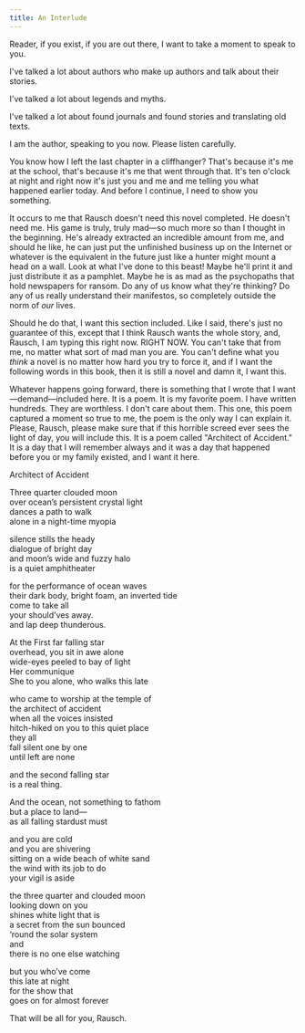 ```yaml
---
title: An Interlude
---
```


Reader, if you exist, if you are out there, I want to take a moment to speak to you.

I've talked a lot about authors who make up authors and talk about their stories. 

I've talked a lot about legends and myths.

I've talked a lot about found journals and found stories and translating old texts.

I am the author, speaking to you now. Please listen carefully.

You know how I left the last chapter in a cliffhanger? That's because it's me at the school, that's because it's me that went through that. It's ten o'clock at night and right now it's just you and me and me telling you what happened earlier today. And before I continue, I need to show you something.

It occurs to me that Rausch doesn't need this novel completed. He doesn't need me. His game is truly, truly mad—so much more so than I thought in the beginning. He's already extracted an incredible amount from me, and should he like, he can just put the unfinished business up on the Internet or whatever is the equivalent in the future just like a hunter might mount a head on a wall. Look at what I've done to this beast! Maybe he'll print it and just distribute it as a pamphlet. Maybe he is as mad as the psychopaths that hold newspapers for ransom. Do any of us know what they're thinking? Do any of us really understand their manifestos, so completely outside the norm of *our* lives.

Should he do that, I want this section included. Like I said, there's just no guarantee of this, except that I think Rausch wants the whole story, and, Rausch, I am typing this right now. RIGHT NOW. You can't take that from me, no matter what sort of mad man you are. You can't define what you *think* a novel is no matter how hard you try to force it, and if I want the following words in this book, then it is still a novel and damn it, I want this.

Whatever happens going forward, there is something that I wrote that I want—demand—included here. It is a poem. It is my favorite poem. I have written hundreds. They are worthless. I don't care about them. This one, this poem captured a moment so true to me, the poem is the only way I can explain it. Please, Rausch, please make sure that if this horrible screed ever sees the light of day, you will include this. It is a poem called "Architect of Accident." It is a day that I will remember always and it was a day that happened before you or my family existed, and I want it here.

Architect of Accident  

Three quarter clouded moon  
over ocean’s persistent crystal light  
dances a path to walk  
alone in a night-time myopia  

silence stills the heady  
dialogue of bright day  
and moon’s wide and fuzzy halo  
is a quiet amphitheater  

for the performance of ocean waves  
their dark body, bright foam, an inverted tide  
come to take all  
your should’ves away.  
and lap
deep thunderous.

At the First far falling star  
overhead, you sit in awe alone  
wide-eyes peeled to bay of light  
Her communique  
She to you alone, who walks this late  

who came to worship at the temple of  
the architect of accident  
when all the voices insisted  
hitch-hiked on you to this quiet place  
they all  
fall silent one by one  
until left are none  

and the second falling star  
is a real thing.  

And the ocean, not something to fathom  
but a place to land—  
as all falling stardust must  

and you are cold  
and you are shivering  
sitting on a wide beach of white sand  
the wind with its job to do  
your vigil is aside  

the three quarter and clouded moon  
looking down on you  
shines white light that is  
a secret from the sun bounced  
‘round the solar system  
and  
there is no one else watching  

but you who’ve come  
this late at night  
for the show that  
goes on for almost forever  

That will be all for you, Rausch.